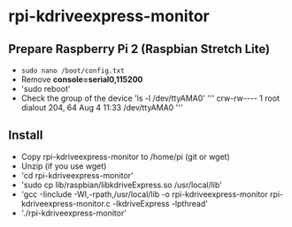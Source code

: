 # rpi-kdriveexpress-monitor
## Prepare Raspberry Pi 2 (Raspbian Stretch Lite)
- `sudo nano /boot/config.txt`
- Remove **console=serial0,115200**
- 'sudo reboot'
- Check the group of the device 'ls -l /dev/ttyAMA0'
'''
crw-rw---- 1 root dialout 204, 64 Aug  4 11:33 /dev/ttyAMA0
'''
## Install
- Copy rpi-kdriveexpress-monitor to /home/pi (git or wget)
- Unzip (if you use wget)
- 'cd rpi-kdriveexpress-monitor'
- 'sudo cp lib/raspbian/libkdriveExpress.so  /usr/local/lib'
- 'gcc -Iinclude -Wl,-rpath,/usr/local/lib -o rpi-kdriveexpress-monitor rpi-kdriveexpress-monitor.c -lkdriveExpress -lpthread'
- './rpi-kdriveexpress-monitor'
